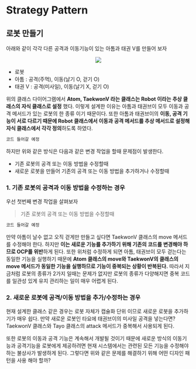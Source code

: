 # Strategy Pattern

## 로봇 만들기

아래와 같이 각각 다른 공격과 이동기능이 있는 아톰과 태권 V를 만들어 보자
<p align="center">
  <img src="http://www.plantuml.com/plantuml/png/VP513u8W583l_0gEkiRcMYSFpVv0XshTNygSGtWEdlRt4v8e3fsUVfz-m6WSWQLPZyofmKnWGNE3dNHoueVg2remoiDznLWxWdFyWW-axVa6KZtHtBVN4w5cB48kvac8u_Q3Tx-4XS5hBWneML_93gR_m5tC5C7ojowJxoMTLrEKqIK5HD0gRnOSkiGrBZBIjCy_YwLFycXIUJUSr5C_irvKMIlWlDD8qwqNz080" />
</p>

* 로봇
* 아톰 : 공격(주먹), 이동(날기 O, 걷기 O)
* 태권 V : 공격(미사일), 이동(날기 X, 걷기 O) 

위의 클래스 다이어그램에서 **Atom, TaekwonV 라는 클래스는 Robot 이라는 추상 클래스의 자식 클래스로 설정** 했다. 이렇게 설계한 이유는 아톰과 태권브이 모두 이동과 공격 메서드가 있는 로봇의 한 종류 이기 때문이다. 또한 아톰과 태권브이의 **이동, 공격 기능이 서로 다르기 때문에 Robot 클래스에서 이동과 공격 메서드를 추상 메서드로 설정해 자식 클래스에서 각각 정의**하도록 하였다.

```java
코드 들어갈 예정
```

하지만 위와 같은 방식은 다음과 같은 변경 작업을 할때 문제점이 발생한다.
* 기존 로봇의 공격 또는 이동 방법을 수정할때
* 새로운 로봇을 만들어 기존의 공격 또는 이동 방법을 추가하거나 수정할때

### 1. 기존 로봇의 공격과 이동 방법을 수정하는 경우
우선 첫번째 변경 작업을 살펴보자
> 기존 로봇의 공격 또는 이동 방법을 수정할때

```java
코드 들어갈 예정
```

만약 아톰이 날수 없고 오직 걷게만 만들고 싶다면 TaekwonV 클래스의 move 메서드를 수정해야 한다. 하지만 **이는 새로운 기능를 추가하기 위해 기존의 코드를 변경해야 하므로 OCP를 위반**하게 된다. 또한 위처럼 수정하게 되면 아톰, 태권브이 모두 걷는다는 동일한 기능을 실행하기 때문에 **Atom 클래스의 move와 TaekwonV의 클래스의 move 메서드가 동일한 기능을 실행하므로 기능이 중복되는 상황이 반복된다.** 따라서 지금처럼 로봇의 종류가 2가지 일때는 문제가 없지만 로봇의 종류가 다양해지면 중복 코드를 일관성 있게 유지 관리하는 일이 매우 어렵게 된다.

### 2. 새로운 로봇에 공격/이동 방법을 추가/수정하는 경우
현재 설계한 클래스 같은 경우는 로봇 자체가 캡슐화 단위 이므로 새로운 로봇을 추가하기가 매우 쉽다. 만약 새로운 로봇인 타요에 태권브이의 미사일 공격을 넣는다면? TaekwonV 클래스와 Tayo 클래스의 attack 메서드가 중복해서 사용되게 된다.
 
또한 로봇의 이동과 공격 기능은 계속해서 개발될 것이기 때문에 새로운 방식의 이동기능과 공격기능을 로봇에게 제공하려면 현재 시스템에서는 관련된 모든 기능을 수정해야하는 불상사가 발생하게 된다. 그렇다면 위와 같은 문제를 해결하기 위해 어떤 디자인 패턴을 사용 해야 할까?
